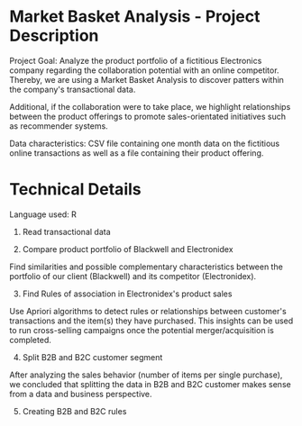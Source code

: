 # Market Basket Analysis - Project Description

Project Goal: Analyze the product portfolio of a fictitious Electronics company regarding the collaboration potential with an online competitor. Thereby, we are using a Market Basket Analysis to discover patters within the company's transactional data.

Additional, if the collaboration were to take place, we highlight relationships between the product offerings to promote sales-orientated initiatives such as recommender systems.

Data characteristics: CSV file containing one month data on the fictitious online transactions as well as a file containing their product offering.

# Technical Details

Language used: R

1. Read transactional data

2. Compare product portfolio of Blackwell and Electronidex

Find similarities and possible complementary characteristics between the portfolio of our client (Blackwell) and its       competitor (Electronidex).
  
3. Find Rules of association in Electronidex's product sales

Use Apriori algorithms to detect rules or relationships between customer's transactions and the item(s) they have purchased.   This insights can be used to run cross-selling campaigns once the potential merger/acquisition is completed.
 
4. Split B2B and B2C customer segment

After analyzing the sales behavior (number of items per single purchase), we concluded that splitting the data in B2B and B2C customer makes sense from a data and business perspective.
 
5. Creating B2B and B2C rules

